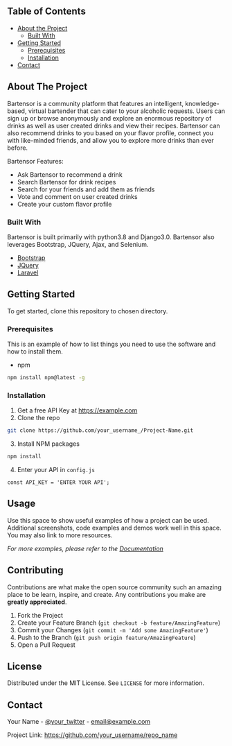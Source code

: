 <!-- PROJECT SHIELDS -->

<!-- TABLE OF CONTENTS -->

## Table of Contents

-   [About the Project](#about-the-project)
    -   [Built With](#built-with)
-   [Getting Started](#getting-started)
    -   [Prerequisites](#prerequisites)
    -   [Installation](#installation)
-   [Contact](#contact)

<!-- ABOUT THE PROJECT -->

## About The Project

Bartensor is a community platform that features an intelligent, knowledge-based, virtual bartender that can cater to your alcoholic requests. Users can sign up or browse anonymously and explore an enormous repository of drinks as well as user created drinks and view
their recipes. Bartensor can also recommend drinks to you based on your flavor profile, connect you with like-minded friends, and allow
you to explore more drinks than ever before.

Bartensor Features:

-   Ask Bartensor to recommend a drink
-   Search Bartensor for drink recipes
-   Search for your friends and add them as friends
-   Vote and comment on user created drinks
-   Create your custom flavor profile

### Built With

Bartensor is built primarily with python3.8 and Django3.0. Bartensor also leverages Bootstrap, JQuery, Ajax, and Selenium.

-   [Bootstrap](https://getbootstrap.com)
-   [JQuery](https://jquery.com)
-   [Laravel](https://laravel.com)

<!-- GETTING STARTED -->

## Getting Started

To get started, clone this repository to chosen directory.

### Prerequisites

This is an example of how to list things you need to use the software and how to install them.

-   npm

```sh
npm install npm@latest -g
```

### Installation

1.  Get a free API Key at <https://example.com>
2.  Clone the repo

```sh
git clone https://github.com/your_username_/Project-Name.git
```

3.  Install NPM packages

```sh
npm install
```

4.  Enter your API in `config.js`

```JS
const API_KEY = 'ENTER YOUR API';
```

<!-- USAGE EXAMPLES -->

## Usage

Use this space to show useful examples of how a project can be used. Additional screenshots, code examples and demos work well in this space. You may also link to more resources.

_For more examples, please refer to the [Documentation](https://example.com)_

<!-- CONTRIBUTING -->

## Contributing

Contributions are what make the open source community such an amazing place to be learn, inspire, and create. Any contributions you make are **greatly appreciated**.

1.  Fork the Project
2.  Create your Feature Branch (`git checkout -b feature/AmazingFeature`)
3.  Commit your Changes (`git commit -m 'Add some AmazingFeature'`)
4.  Push to the Branch (`git push origin feature/AmazingFeature`)
5.  Open a Pull Request

<!-- LICENSE -->

## License

Distributed under the MIT License. See `LICENSE` for more information.

<!-- CONTACT -->

## Contact

Your Name - [@your_twitter](https://twitter.com/your_username) - email@example.com

Project Link: <https://github.com/your_username/repo_name>
